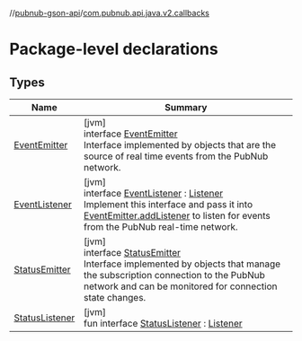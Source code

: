 //[pubnub-gson-api](../../index.md)/[com.pubnub.api.java.v2.callbacks](index.md)

# Package-level declarations

## Types

| Name | Summary |
|---|---|
| [EventEmitter](-event-emitter/index.md) | [jvm]<br>interface [EventEmitter](-event-emitter/index.md)<br>Interface implemented by objects that are the source of real time events from the PubNub network. |
| [EventListener](-event-listener/index.md) | [jvm]<br>interface [EventListener](-event-listener/index.md) : [Listener](../../../../pubnub-kotlin/pubnub-kotlin-core-api/pubnub-kotlin-core-api/com.pubnub.api.callbacks/-listener/index.md)<br>Implement this interface and pass it into [EventEmitter.addListener](-event-emitter/add-listener.md) to listen for events from the PubNub real-time network. |
| [StatusEmitter](-status-emitter/index.md) | [jvm]<br>interface [StatusEmitter](-status-emitter/index.md)<br>Interface implemented by objects that manage the subscription connection to the PubNub network and can be monitored for connection state changes. |
| [StatusListener](-status-listener/index.md) | [jvm]<br>fun interface [StatusListener](-status-listener/index.md) : [Listener](../../../../pubnub-kotlin/pubnub-kotlin-core-api/pubnub-kotlin-core-api/com.pubnub.api.callbacks/-listener/index.md) |
